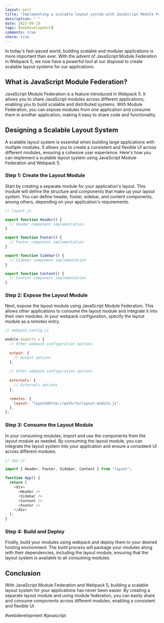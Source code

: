 ```yaml
---
layout: post
title: "Implementing a scalable layout system with JavaScript Module Federation and Webpack 5"
description: " "
date: 2023-09-18
tags: [webdevelopment]
comments: true
share: true
---
```


In today's fast-paced world, building scalable and modular applications is more important than ever. With the advent of JavaScript Module Federation in Webpack 5, we now have a powerful tool at our disposal to create scalable layout systems for our applications.

## What is JavaScript Module Federation?

JavaScript Module Federation is a feature introduced in Webpack 5. It allows you to share JavaScript modules across different applications, enabling you to build scalable and distributed systems. With Module Federation, you can expose modules from one application and consume them in another application, making it easy to share code and functionality.

## Designing a Scalable Layout System

A scalable layout system is essential when building large applications with multiple modules. It allows you to create a consistent and flexible UI across different modules, ensuring a cohesive user experience. Here's how you can implement a scalable layout system using JavaScript Module Federation and Webpack 5.

### Step 1: Create the Layout Module

Start by creating a separate module for your application's layout. This module will define the structure and components that make up your layout system. You can define header, footer, sidebar, and content components, among others, depending on your application's requirements.

```javascript
// layout.js

export function Header() {
  // Header component implementation
}

export function Footer() {
  // Footer component implementation
}

export function Sidebar() {
  // Sidebar component implementation
}

export function Content() {
  // Content component implementation
}
```

### Step 2: Expose the Layout Module

Next, expose the layout module using JavaScript Module Federation. This allows other applications to consume the layout module and integrate it into their own modules. In your webpack configuration, specify the layout module as a remotes entry.

```javascript
// webpack.config.js

module.exports = {
  // Other webpack configuration options
  
  output: {
    // Output options
  },
  
  // Other webpack configuration options
  
  externals: {
    // Externals options
  },
  
  remotes: {
    layout: "layout@http://path/to/layout-module.js",
  },
};
```

### Step 3: Consume the Layout Module

In your consuming modules, import and use the components from the layout module as needed. By consuming the layout module, you can integrate the layout system into your application and ensure a consistent UI across different modules.

```javascript
// app.js

import { Header, Footer, Sidebar, Content } from "layout";

function App() {
  return (
    <div>
      <Header />
      <Sidebar />
      <Content />
      <Footer />
    </div>
  );
}
```

### Step 4: Build and Deploy

Finally, build your modules using webpack and deploy them to your desired hosting environment. The build process will package your modules along with their dependencies, including the layout module, ensuring that the layout system is available to all consuming modules.

## Conclusion

With JavaScript Module Federation and Webpack 5, building a scalable layout system for your applications has never been easier. By creating a separate layout module and using module federation, you can easily share and consume components across different modules, enabling a consistent and flexible UI.

#webdevelopment #javascript